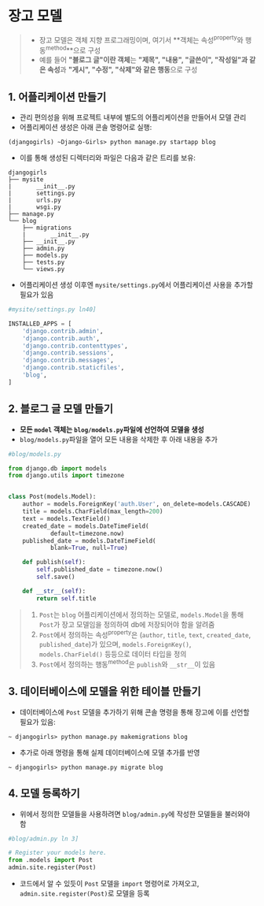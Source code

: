 # 장고 모델
> - 장고 모델은 객체 지향 프로그래밍이며, 여기서 **객체는 속성<sup>property</sup>와 행동<sup>method</sup>**으로 구성
> - 예를 들어 **"블로그 글"이란 객체**는 **"제목", "내용", "글쓴이", "작성일"과 같은 속성**과 **"게시", "수정", "삭제"와 같은 행동**으로 구성

## 1. 어플리케이션 만들기
- 관리 편의성을 위해 프로젝트 내부에 별도의 어플리케이션을 만들어서 모델 관리
- 어플리케이션 생성은 아래 콘솔 명령어로 실행:
```shell
(djangogirls) ~Django-Girls> python manage.py startapp blog
```
- 이를 통해 생성된 디렉터리와 파일은 다음과 같은 트리를 보유:
```shell
djangogirls
├── mysite
|       __init__.py
|       settings.py
|       urls.py
|       wsgi.py
├── manage.py
└── blog
    ├── migrations
    |       __init__.py
    ├── __init__.py
    ├── admin.py
    ├── models.py
    ├── tests.py
    └── views.py
```
- 어플리케이션 생성 이후엔 `mysite/settings.py`에서 어플리케이션 사용을 추가할 필요가 있음
```python
#mysite/settings.py ln40]

INSTALLED_APPS = [
    'django.contrib.admin',
    'django.contrib.auth',
    'django.contrib.contenttypes',
    'django.contrib.sessions',
    'django.contrib.messages',
    'django.contrib.staticfiles',
    'blog',
]
```

## 2. 블로그 글 모델 만들기

- **모든 `model` 객체는 `blog/models.py`파일에 선언하여 모델을 생성**
- `blog/models.py`파일을 열어 모든 내용을 삭제한 후 아래 내용을 추가

```python
#blog/models.py

from django.db import models
from django.utils import timezone


class Post(models.Model):
    author = models.ForeignKey('auth.User', on_delete=models.CASCADE)
    title = models.CharField(max_length=200)
    text = models.TextField()
    created_date = models.DateTimeField(
            default=timezone.now)
    published_date = models.DateTimeField(
            blank=True, null=True)

    def publish(self):
        self.published_date = timezone.now()
        self.save()

    def __str__(self):
        return self.title
```

> 1. `Post`는 `blog` 어플리케이션에서 정의하는 모델로, `models.Model`을 통해 `Post`가 장고 모델임을 정의하여 db에 저장되어야 함을 알려줌
> 2. `Post`에서 정의하는 속성<sup>property</sup>은 (`author`, `title`, `text`, `created_date`, `published_date`)가 있으며, `models.ForeignKey()`, `models.CharField()` 등등으로 데이터 타입을 정의
> 3. `Post`에서 정의하는 행동<sup>method</sup>은 `publish`와 `__str__`이 있음

## 3. 데이터베이스에 모델을 위한 테이블 만들기

- 데이터베이스에 `Post` 모델을 추가하기 위해 콘솔 명령을 통해 장고에 이를 선언할 필요가 있음:

```shell
~ djangogirls> python manage.py makemigrations blog
```

- 추가로 아래 명령을 통해 실제 데이터베이스에 모델 추가를 반영

```shell
~ djangogirls> python manage.py migrate blog
```

## 4. 모델 등록하기

- 위에서 정의한 모델들을 사용하려면 `blog/admin.py`에 작성한 모델들을 불러와야 함
```python
#blog/admin.py ln 3]

# Register your models here.
from .models import Post
admin.site.register(Post)
```
- 코드에서 알 수 있듯이 `Post` 모델을 `import` 명령어로 가져오고, `admin.site.register(Post)`로 모델을 등록
